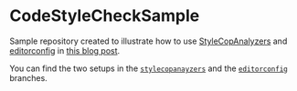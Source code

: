 # CodeStyleCheckSample

Sample repository created to illustrate how to use [StyleCopAnalyzers](https://github.com/DotNetAnalyzers/StyleCopAnalyzers) and [editorconfig](https://docs.microsoft.com/en-us/visualstudio/ide/create-portable-custom-editor-options) in [this blog post](https://blog.markvincze.com/automated-portable-code-style-checking-in-net-core-projects/).

You can find the two setups in the [`stylecopanayzers`](https://github.com/markvincze/CodeStyleCheckSample/tree/stylecopanalyzers) and the [`editorconfig`](https://github.com/markvincze/CodeStyleCheckSample/tree/editorconfig) branches.